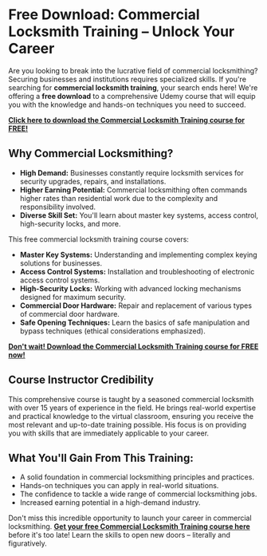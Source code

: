 # Free Download: Commercial Locksmith Training – Unlock Your Career

Are you looking to break into the lucrative field of commercial locksmithing? Securing businesses and institutions requires specialized skills. If you're searching for **commercial locksmith training**, your search ends here! We're offering a **free download** to a comprehensive Udemy course that will equip you with the knowledge and hands-on techniques you need to succeed.

[**Click here to download the Commercial Locksmith Training course for FREE!**](https://udemywork.com/commercial-locksmith-training)

## Why Commercial Locksmithing?

*   **High Demand:** Businesses constantly require locksmith services for security upgrades, repairs, and installations.
*   **Higher Earning Potential:** Commercial locksmithing often commands higher rates than residential work due to the complexity and responsibility involved.
*   **Diverse Skill Set:** You'll learn about master key systems, access control, high-security locks, and more.

This free commercial locksmith training course covers:

*   **Master Key Systems:** Understanding and implementing complex keying solutions for businesses.
*   **Access Control Systems:** Installation and troubleshooting of electronic access control systems.
*   **High-Security Locks:** Working with advanced locking mechanisms designed for maximum security.
*   **Commercial Door Hardware:** Repair and replacement of various types of commercial door hardware.
*   **Safe Opening Techniques:** Learn the basics of safe manipulation and bypass techniques (ethical considerations emphasized).

[**Don't wait! Download the Commercial Locksmith Training course for FREE now!**](https://udemywork.com/commercial-locksmith-training)

## Course Instructor Credibility

This comprehensive course is taught by a seasoned commercial locksmith with over 15 years of experience in the field. He brings real-world expertise and practical knowledge to the virtual classroom, ensuring you receive the most relevant and up-to-date training possible. His focus is on providing you with skills that are immediately applicable to your career.

## What You'll Gain From This Training:

*   A solid foundation in commercial locksmithing principles and practices.
*   Hands-on techniques you can apply in real-world situations.
*   The confidence to tackle a wide range of commercial locksmithing jobs.
*   Increased earning potential in a high-demand industry.

Don't miss this incredible opportunity to launch your career in commercial locksmithing. **[Get your free Commercial Locksmith Training course here](https://udemywork.com/commercial-locksmith-training)** before it's too late! Learn the skills to open new doors – literally and figuratively.
